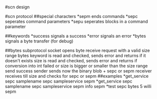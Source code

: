 #scn design


#scn protocol
##special characters
*sepm ends commands
*sepc seperates command parameters
*sepu seperates blocks in a command parameter

##keywords
*success signals a success 
*error signals an error
*bytes signals a byte transfer (for debug)

##bytes subprotocol
socket opens byte receive request with a valid size range
bytes keyword is read and checked, sends error and returns if it doesn't exists
size is read and checked, sends error and returns if conversion into int failed or size is bigger or smaller than the size range
send success
sender sends now the binary blob + sepc or sepm
receiver receives till size and checks for sepc or sepm
##examples
*get_service sepc samplename sepc sampleservice sepm
*get_service sepc samplename sepc sampleservice sepm info sepm
*test sepc bytes 5 <waits for a success> willi sepm 



